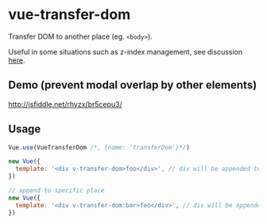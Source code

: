 # vue-transfer-dom
Transfer DOM to another place (eg. `<body>`).

Useful in some situations such as z-index management, see discussion [here](https://github.com/vuejs/vue/issues/2130).


## Demo (prevent modal overlap by other elements)
http://jsfiddle.net/rhyzx/br5cepu3/


## Usage

```js
Vue.use(VueTransferDom /*, {name: 'transferDom'}*/)

new Vue({
  template: '<div v-transfer-dom>foo</div>', // div will be appended to body(default)
})

// append to specific place
new Vue({
  template: '<div v-transfer-dom:bar>foo</div>', // div will be appended to #bar(document.getElementById)
})
```
